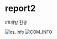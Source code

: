 # report2

##개발 환경

![os_info](https://user-images.githubusercontent.com/52937468/228933375-cf6987c9-293a-4776-bb3a-565fc37cf429.PNG)
![COM_INFO](https://user-images.githubusercontent.com/52937468/228933443-e6b84470-8bb9-4ef9-8162-692b45557baa.PNG)
